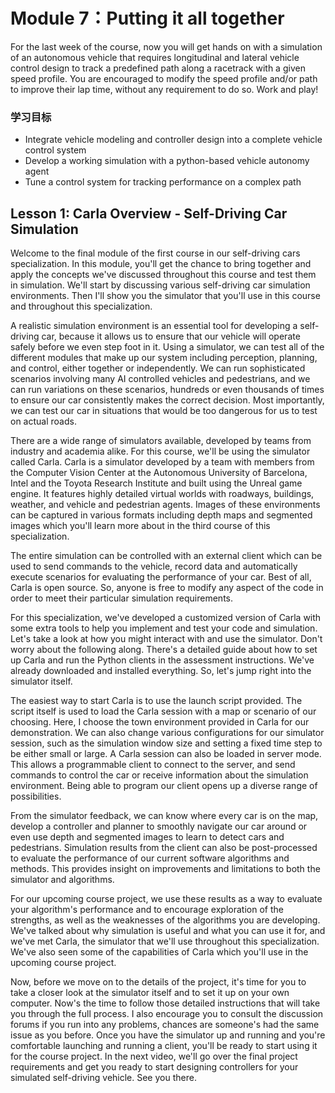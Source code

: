 # Module 7：Putting it all together

For the last week of the course, now you will get hands on with a simulation of an autonomous vehicle that requires longitudinal and lateral vehicle control design to track a predefined path along a racetrack with a given speed profile. You are encouraged to modify the speed profile and/or path to improve their lap time, without any requirement to do so. Work and play!

### 学习目标

* Integrate vehicle modeling and controller design into a complete vehicle control system
* Develop a working simulation with a python-based vehicle autonomy agent
* Tune a control system for tracking performance on a complex path

## Lesson 1: Carla Overview - Self-Driving Car Simulation

Welcome to the final module of the first course in our self-driving cars specialization. In this module, you'll get the chance to bring together and apply the concepts we've discussed throughout this course and test them in simulation. We'll start by discussing various self-driving car simulation environments. Then I'll show you the simulator that you'll use in this course and throughout this specialization.

A realistic simulation environment is an essential tool for developing a self-driving car, because it allows us to ensure that our vehicle will operate safely before we even step foot in it. Using a simulator, we can test all of the different modules that make up our system including perception, planning, and control, either together or independently. We can run sophisticated scenarios involving many AI controlled vehicles and pedestrians, and we can run variations on these scenarios, hundreds or even thousands of times to ensure our car consistently makes the correct decision. Most importantly, we can test our car in situations that would be too dangerous for us to test on actual roads.

There are a wide range of simulators available, developed by teams from industry and academia alike. For this course, we'll be using the simulator called Carla. Carla is a simulator developed by a team with members from the Computer Vision Center at the Autonomous University of Barcelona, Intel and the Toyota Research Institute and built using the Unreal game engine. It features highly detailed virtual worlds with roadways, buildings, weather, and vehicle and pedestrian agents. Images of these environments can be captured in various formats including depth maps and segmented images which you'll learn more about in the third course of this specialization.

The entire simulation can be controlled with an external client which can be used to send commands to the vehicle, record data and automatically execute scenarios for evaluating the performance of your car. Best of all, Carla is open source. So, anyone is free to modify any aspect of the code in order to meet their particular simulation requirements.

For this specialization, we've developed a customized version of Carla with some extra tools to help you implement and test your code and simulation. Let's take a look at how you might interact with and use the simulator. Don't worry about the following along. There's a detailed guide about how to set up Carla and run the Python clients in the assessment instructions. We've already downloaded and installed everything. So, let's jump right into the simulator itself.

The easiest way to start Carla is to use the launch script provided. The script itself is used to load the Carla session with a map or scenario of our choosing. Here, I choose the town environment provided in Carla for our demonstration. We can also change various configurations for our simulator session, such as the simulation window size and setting a fixed time step to be either small or large. A Carla session can also be loaded in server mode. This allows a programmable client to connect to the server, and send commands to control the car or receive information about the simulation environment. Being able to program our client opens up a diverse range of possibilities.

From the simulator feedback, we can know where every car is on the map, develop a controller and planner to smoothly navigate our car around or even use depth and segmented images to learn to detect cars and pedestrians. Simulation results from the client can also be post-processed to evaluate the performance of our current software algorithms and methods. This provides insight on improvements and limitations to both the simulator and algorithms.

For our upcoming course project, we use these results as a way to evaluate your algorithm's performance and to encourage exploration of the strengths, as well as the weaknesses of the algorithms you are developing. We've talked about why simulation is useful and what you can use it for, and we've met Carla, the simulator that we'll use throughout this specialization. We've also seen some of the capabilities of Carla which you'll use in the upcoming course project.

Now, before we move on to the details of the project, it's time for you to take a closer look at the simulator itself and to set it up on your own computer. Now's the time to follow those detailed instructions that will take you through the full process. I also encourage you to consult the discussion forums if you run into any problems, chances are someone's had the same issue as you before. Once you have the simulator up and running and you're comfortable launching and running a client, you'll be ready to start using it for the course project. In the next video, we'll go over the final project requirements and get you ready to start designing controllers for your simulated self-driving vehicle. See you there.

